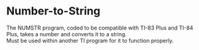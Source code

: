 Number-to-String  
================  
The NUMSTR program, coded to be compatible with TI-83 Plus and TI-84 Plus, takes a number and converts it to a string.  
Must be used within another TI program for it to function properly.  
